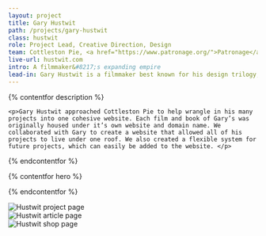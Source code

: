 ```yaml
---
layout: project
title: Gary Hustwit
path: /projects/gary-hustwit
class: hustwit
role: Project Lead, Creative Direction, Design
team: Cottleston Pie, <a href="https://www.patronage.org/">Patronage</a>
live-url: hustwit.com
intro: A filmmaker&#8217;s expanding empire  
lead-in: Gary Hustwit is a filmmaker best known for his design trilogy, including <em>Helvetica</em>, <em>Objectified</em>, <em>&amp;</em> <em>Urbanized</em>
---
```


{% contentfor description %}
	
	<p>Gary Hustwit approached Cottleston Pie to help wrangle in his many projects into one cohesive website. Each film and book of Gary’s was originally housed under it’s own website and domain name. We collaborated with Gary to create a website that allowed all of his projects to live under one roof. We also created a flexible system for future projects, which can easily be added to the website. </p>

{% endcontentfor %}

{% contentfor hero %}
			<div class="project-example macbook">
				<div class="screen-wrap">
					<img src="/img/projects/hustwit/hustwit-home.jpg" alt="" />
				</div>
			</div>
			<div class="project-example iphone">
				<div class="screen-wrap">
					<img src="/img/projects/hustwit/hustwit-mobile.jpg" alt="" />
				</div>
			</div>
{% endcontentfor %}

<section class="project-expanded tri-screen">
	<div class="container">
		<div class="screen screen-1">
			<img src="/img/projects/hustwit/hustwit-project.jpg" alt="Hustwit project page" />
		</div>
		<div class="screen screen-2">
			<img src="/img/projects/hustwit/hustwit-article.jpg" alt="Hustwit article page" />
		</div>
		<div class="screen screen-3">
			<img src="/img/projects/hustwit/hustwit-shop.jpg" alt="Hustwit shop page" />
		</div>
	</div>
</section>
